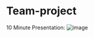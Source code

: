 # Team-project

10 Minute Presentation:
![image](https://user-images.githubusercontent.com/122329399/222603929-48f436d2-0f63-4bb4-9faa-50ff0968af4e.png)




